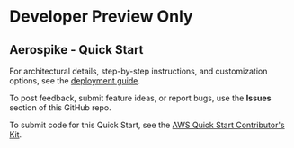 # Developer Preview Only
## Aerospike - Quick Start

<!--
# Launch into a new VPC
[Launch into a new VPC](https://fwd.aws/d6nX8?)

# Launch into an existing VPC
[Launch into an existing VPC](https://fwd.aws/vM8jA?)
//-->

For architectural details, step-by-step instructions, and customization options, see the [deployment guide](https://aws-quickstart.github.io/quickstart-aerospike-cluster/).

To post feedback, submit feature ideas, or report bugs, use the **Issues** section of this GitHub repo. 

To submit code for this Quick Start, see the [AWS Quick Start Contributor's Kit](https://aws-quickstart.github.io/).
